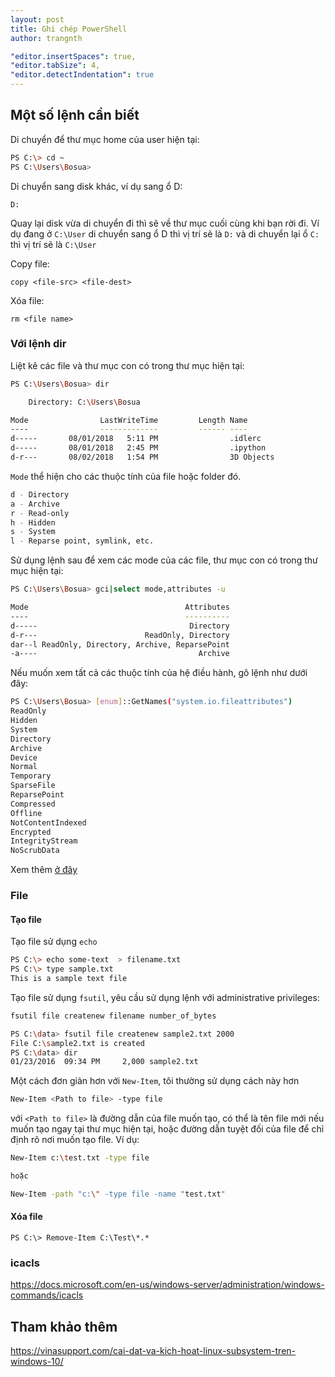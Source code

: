 ```yaml
---
layout: post
title: Ghi chép PowerShell
author: trangnth

"editor.insertSpaces": true,
"editor.tabSize": 4,
"editor.detectIndentation": true
---
```



## Một số lệnh cần biết

Di chuyển để thư mục home của user hiện tại: 

```sh
PS C:\> cd ~
PS C:\Users\Bosua>
```

Di chuyển sang disk khác, ví dụ sang ổ D:

	D:

Quay lại disk vừa di chuyển đi thì sẽ về thư mục cuối cùng khi bạn rời đi. Ví dụ đang ở `C:\User` di chuyển sang ổ D thì vị trí sẽ là `D:` và di chuyển lại ổ `C:` thì vị trí sẽ là `C:\User`

Copy file:

	copy <file-src> <file-dest>

Xóa file:

	rm <file name>
	

### Với lệnh dir

Liệt kê các file và thư mục con có trong thư mục hiện tại:

```sh
PS C:\Users\Bosua> dir

    Directory: C:\Users\Bosua

Mode                LastWriteTime         Length Name
----                -------------         ------ ----
d-----       08/01/2018   5:11 PM                .idlerc
d-----       08/01/2018   2:45 PM                .ipython
d-r---       08/02/2018   1:54 PM                3D Objects
```

`Mode` thể hiện cho các thuộc tính của file hoặc folder đó.

```sh
d - Directory
a - Archive
r - Read-only
h - Hidden
s - System
l - Reparse point, symlink, etc.
```

Sử dụng lệnh sau để xem các mode của các file, thư mục con có trong thư mục hiện tại:
```sh
PS C:\Users\Bosua> gci|select mode,attributes -u

Mode                                   Attributes
----                                   ----------
d-----                                  Directory
d-r---                        ReadOnly, Directory
dar--l ReadOnly, Directory, Archive, ReparsePoint
-a----                                    Archive
```

Nếu muốn xem tất cả các thuộc tính của hệ điều hành, gõ lệnh như dưới đây:

```sh
PS C:\Users\Bosua> [enum]::GetNames("system.io.fileattributes")
ReadOnly
Hidden
System
Directory
Archive
Device
Normal
Temporary
SparseFile
ReparsePoint
Compressed
Offline
NotContentIndexed
Encrypted
IntegrityStream
NoScrubData
```

Xem thêm [ở đây](https://msdn.microsoft.com/en-us/library/system.io.fileattributes(v=vs.110).aspx)


### File

#### Tạo file

Tạo file sử dụng `echo`

```sh
PS C:\> echo some-text  > filename.txt
PS C:\> type sample.txt
This is a sample text file
```

Tạo file sử dụng `fsutil`, yêu cầu sử dụng lệnh với administrative privileges:

```sh
fsutil file createnew filename number_of_bytes

PS C:\data> fsutil file createnew sample2.txt 2000
File C:\sample2.txt is created
PS C:\data> dir
01/23/2016  09:34 PM     2,000 sample2.txt
```

Một cách đơn giản hơn với `New-Item`, tôi thường sử dụng cách này hơn

```sh
New-Item <Path to file> -type file
```

với `<Path to file>` là đường dẫn của file muốn tạo, có thể là tên file mới nếu muốn tạo ngay tại thư mục hiện tại, hoặc đường dẫn tuyệt đối của file để chỉ định rõ nơi muốn tạo file. Ví dụ: 

```sh
New-Item c:\test.txt -type file

hoặc

New-Item -path "c:\" -type file -name "test.txt"
```

#### Xóa file

	PS C:\> Remove-Item C:\Test\*.*


### icacls

https://docs.microsoft.com/en-us/windows-server/administration/windows-commands/icacls


## Tham khảo thêm

https://vinasupport.com/cai-dat-va-kich-hoat-linux-subsystem-tren-windows-10/